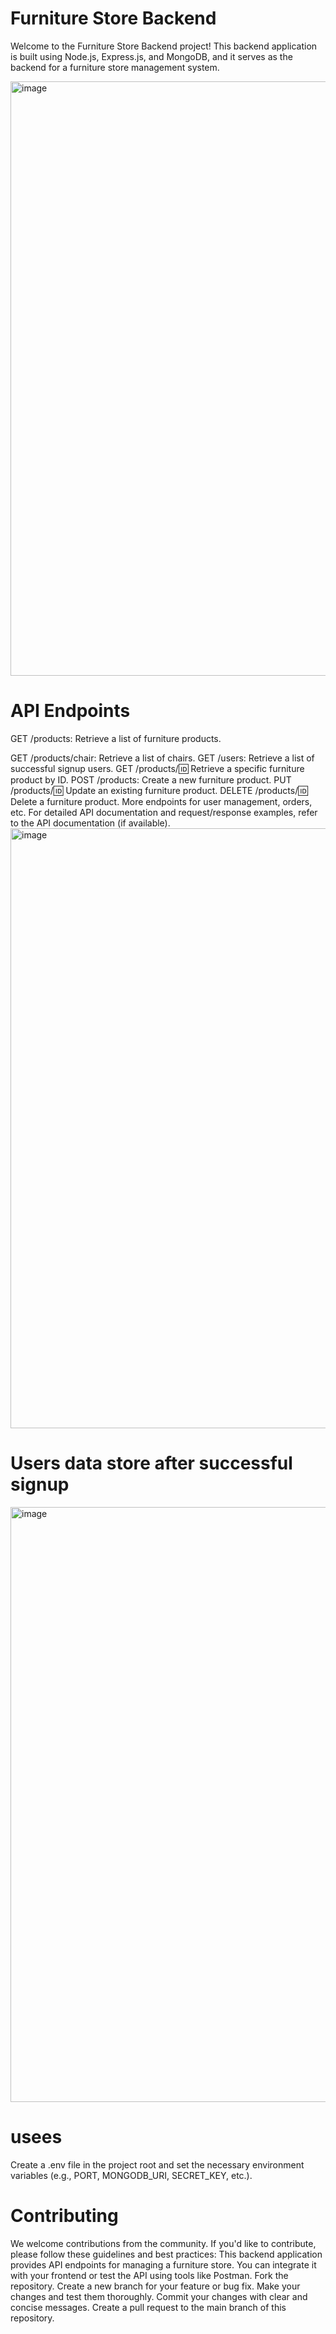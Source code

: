 
# Furniture Store Backend

Welcome to the Furniture Store Backend project! This backend application is built using Node.js, Express.js, and MongoDB, and it serves as the backend for a furniture store management system.

<img width="951" alt="image" src="https://github.com/MandeepRahar07/furniture_Store_Backend/assets/127789910/dccbcd0f-3d78-46d0-a5ac-1d5f343a2285">



# API Endpoints
GET /products: Retrieve a list of furniture products.

GET /products/chair: Retrieve a list of chairs.
GET /users: Retrieve a list of successful signup users.
GET /products/:id: Retrieve a specific furniture product by ID.
POST /products: Create a new furniture product.
PUT /products/:id: Update an existing furniture product.
DELETE /products/:id: Delete a furniture product.
More endpoints for user management, orders, etc.
For detailed API documentation and request/response examples, refer to the API documentation (if available).
<img width="960" alt="image" src="https://github.com/MandeepRahar07/furniture_Store_Backend/assets/127789910/ce09f870-76b1-49c8-b48d-1bee2d4067e8">


 
# Users data store after successful signup

<img width="952" alt="image" src="https://github.com/MandeepRahar07/furniture_Store_Backend/assets/127789910/f628fab9-71c9-49ef-8321-b71c49f71109">

# usees
Create a .env file in the project root and set the necessary environment variables (e.g., PORT, MONGODB_URI, SECRET_KEY, etc.).

# Contributing
We welcome contributions from the community. If you'd like to contribute, please follow these guidelines and best practices:
This backend application provides API endpoints for managing a furniture store. You can integrate it with your frontend or test the API using tools like Postman.
Fork the repository.
Create a new branch for your feature or bug fix.
Make your changes and test them thoroughly.
Commit your changes with clear and concise messages.
Create a pull request to the main branch of this repository.
